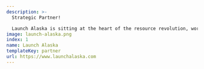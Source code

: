 ```yaml
---
description: >-
  Strategic Partner!

  Launch Alaska is sitting at the heart of the resource revolution, working side-by-side with some of the brightest startups in the world to launch innovations that tackle the planet’s hardest problems. From this unique position at the top of the world, Launch Alaska powers and invests in scalable startups on the front lines of food, water, transportation, and energy. We harness Alaska’s distinct mix of resources, markets, and opportunities to help startups successfully scale solutions that accelerate the resource revolution.
image: launch-alaska.png
index: 1
name: Launch Alaska
templateKey: partner
url: https://www.launchalaska.com
---
```

